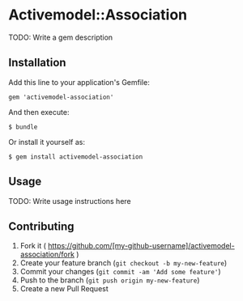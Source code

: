 # Activemodel::Association

TODO: Write a gem description

## Installation

Add this line to your application's Gemfile:

    gem 'activemodel-association'

And then execute:

    $ bundle

Or install it yourself as:

    $ gem install activemodel-association

## Usage

TODO: Write usage instructions here

## Contributing

1. Fork it ( https://github.com/[my-github-username]/activemodel-association/fork )
2. Create your feature branch (`git checkout -b my-new-feature`)
3. Commit your changes (`git commit -am 'Add some feature'`)
4. Push to the branch (`git push origin my-new-feature`)
5. Create a new Pull Request

